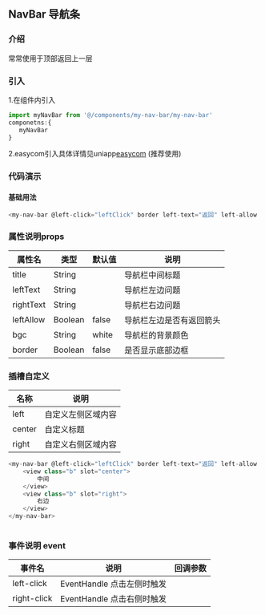 ## NavBar 导航条

### 介绍
常常使用于顶部返回上一层

### 引入
1.在组件内引入
```javascript
import myNavBar from '@/components/my-nav-bar/my-nav-bar'
componetns:{
   myNavBar
}
```
2.easycom引入具体详情见uniapp[easycom](https://uniapp.dcloud.io/collocation/pages?id=easycom) (推荐使用) 

### 代码演示

#### 基础用法

```javascript
<my-nav-bar @left-click="leftClick" border left-text="返回" left-allow />
```

### 属性说明props

|属性名|类型|默认值|说明
---|---|---|---
title|String||导航栏中间标题|
leftText|String||导航栏左边问题|
rightText|String||导航栏右边问题|
leftAllow|Boolean|false|导航栏左边是否有返回箭头|
bgc|String|white|导航栏的背景颜色|
border|Boolean|false|是否显示底部边框|

### 插槽自定义
|名称|说明
---|---
left|自定义左侧区域内容
center|自定义标题
right|自定义右侧区域内容

```javascript
<my-nav-bar @left-click="leftClick" border left-text="返回" left-allow >
    <view class="b" slot="center">
		中间
    </view>
	<view class="b" slot="right">
	    右边
    </view>
</my-nav-bar>
    
```
### 事件说明 event

|事件名|说明|回调参数
---|---|---
left-click|EventHandle 点击左侧时触发||
right-click|EventHandle 点击右侧时触发||